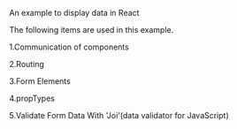 An example to display data in React 

The following items are used in this example. 

1.Communication of components 

2.Routing

3.Form Elements 

4.propTypes

5.Validate Form Data With 'Joi'(data validator for JavaScript)

